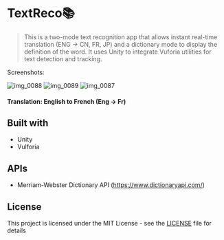 # TextReco:books:

> This is a two-mode text recognition app that allows instant real-time translation (ENG -> CN, FR, JP) and a dictionary mode to display the definition of the word.
It uses Unity to integrate Vuforia utilities for text detection and tracking.

Screenshots:

![img_0088](https://user-images.githubusercontent.com/22216684/42653836-9ed64384-85e4-11e8-9b69-0c801600c1e0.PNG)
![img_0089](https://user-images.githubusercontent.com/22216684/42653840-9facf190-85e4-11e8-8f3f-bcb93a590ec0.PNG)
![img_0087](https://user-images.githubusercontent.com/22216684/42653831-9dbeb40e-85e4-11e8-8ef4-12397428c219.PNG)
#### Translation: English to French (Eng -> Fr)


## Built with

* Unity
* Vulforia

## APIs

* Merriam-Webster Dictionary API (https://www.dictionaryapi.com/)

## License

This project is licensed under the MIT License - see the [LICENSE](LICENSE) file for details
